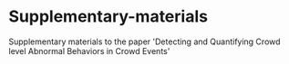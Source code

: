 # Supplementary-materials
Supplementary materials to the paper 'Detecting and Quantifying Crowd level Abnormal Behaviors in Crowd Events'

